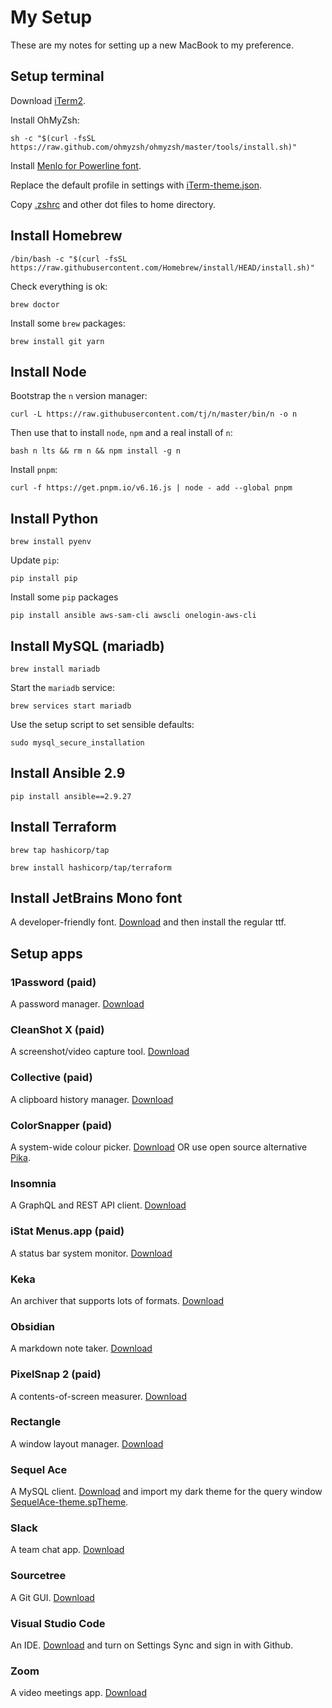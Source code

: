 # My Setup

These are my notes for setting up a new MacBook to my preference.

## Setup terminal
Download [iTerm2](https://iterm2.com/downloads/stable/latest).

Install OhMyZsh:
```
sh -c "$(curl -fsSL https://raw.github.com/ohmyzsh/ohmyzsh/master/tools/install.sh)"
```

Install [Menlo for Powerline font](https://github.com/abertsch/Menlo-for-Powerline).

Replace the default profile in settings with [iTerm-theme.json](/iTerm-theme.json).

Copy [.zshrc](/.zshrc) and other dot files to home directory.

## Install Homebrew
```
/bin/bash -c "$(curl -fsSL https://raw.githubusercontent.com/Homebrew/install/HEAD/install.sh)"
```
Check everything is ok:
```
brew doctor
```
Install some `brew` packages:
```
brew install git yarn
```

## Install Node
Bootstrap the `n` version manager:
```
curl -L https://raw.githubusercontent.com/tj/n/master/bin/n -o n
```
Then use that to install `node`, `npm` and a real install of `n`:
```
bash n lts && rm n && npm install -g n
```
Install `pnpm`:
```
curl -f https://get.pnpm.io/v6.16.js | node - add --global pnpm
```

## Install Python
```
brew install pyenv
```
Update `pip`:
```
pip install pip
```
Install some `pip` packages
```
pip install ansible aws-sam-cli awscli onelogin-aws-cli
```

## Install MySQL (mariadb)
```
brew install mariadb
```
Start the `mariadb` service:
```
brew services start mariadb
```
Use the setup script to set sensible defaults:
```
sudo mysql_secure_installation
```

## Install Ansible 2.9
```
pip install ansible==2.9.27
```

## Install Terraform
```
brew tap hashicorp/tap
```
```
brew install hashicorp/tap/terraform
```

## Install JetBrains Mono font
A developer-friendly font. 
[Download](https://www.jetbrains.com/lp/mono) and then install the regular ttf.

## Setup apps
### 1Password (paid)
A password manager.
[Download](https://1password.com)

### CleanShot X (paid)
A screenshot/video capture tool.
[Download](https://cleanshot.com)

### Collective (paid)
A clipboard history manager.
[Download](http://www.generation-loss.com/collective)

### ColorSnapper (paid)
A system-wide colour picker.
[Download](https://colorsnapper.com) OR use open source alternative [Pika](https://github.com/superhighfives/pika).

### Insomnia
A GraphQL and REST API client.
[Download](https://insomnia.rest)

### iStat Menus.app (paid)
A status bar system monitor.
[Download]( https://bjango.com/mac/istatmenus)

### Keka
An archiver that supports lots of formats.
[Download]( https://www.keka.io)

### Obsidian
A markdown note taker.
[Download]( https://obsidian.md)

### PixelSnap 2 (paid)
A contents-of-screen measurer.
[Download]( https://getpixelsnap.com)

### Rectangle
A window layout manager.
[Download]( https://rectangleapp.com)

### Sequel Ace
A MySQL client.
[Download]( https://github.com/Sequel-Ace/Sequel-Ace) and  import my dark theme for the query window [SequelAce-theme.spTheme](/SequelAce-theme.spTheme).

### Slack
A team chat app.
[Download]( https://slack.com/downloads)

### Sourcetree
A Git GUI.
[Download]( https://www.sourcetreeapp.com)

### Visual Studio Code
An IDE.
[Download]( https://code.visualstudio.com) and turn on Settings Sync and sign in with Github.

### Zoom
A video meetings app.
[Download](https://zoom.us/download)

